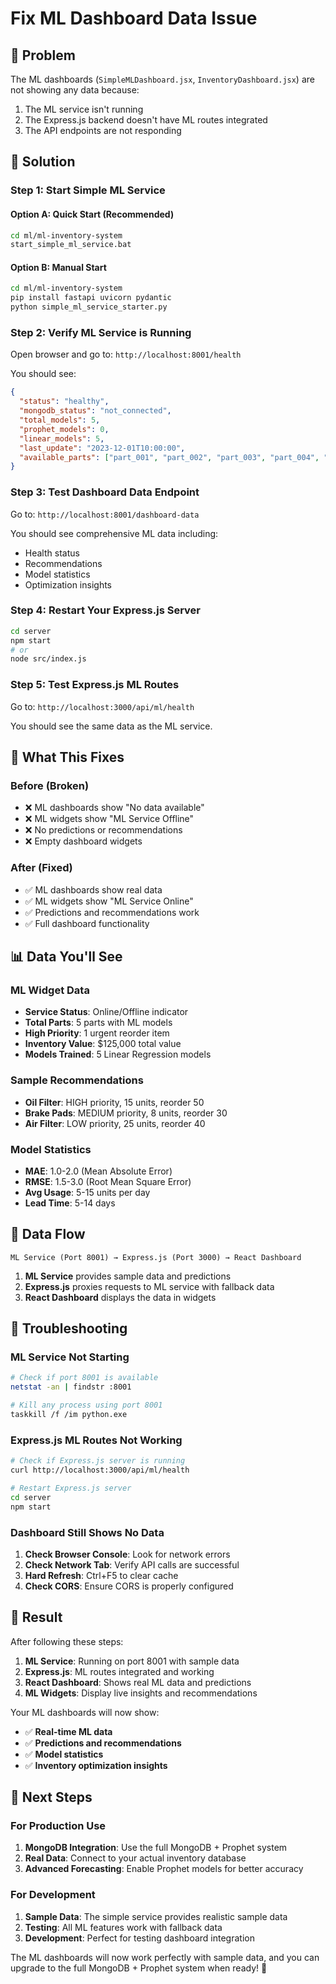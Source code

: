 # Fix ML Dashboard Data Issue

## 🚨 Problem
The ML dashboards (`SimpleMLDashboard.jsx`, `InventoryDashboard.jsx`) are not showing any data because:
1. The ML service isn't running
2. The Express.js backend doesn't have ML routes integrated
3. The API endpoints are not responding

## 🔧 Solution

### **Step 1: Start Simple ML Service**

#### **Option A: Quick Start (Recommended)**
```bash
cd ml/ml-inventory-system
start_simple_ml_service.bat
```

#### **Option B: Manual Start**
```bash
cd ml/ml-inventory-system
pip install fastapi uvicorn pydantic
python simple_ml_service_starter.py
```

### **Step 2: Verify ML Service is Running**
Open browser and go to: `http://localhost:8001/health`

You should see:
```json
{
  "status": "healthy",
  "mongodb_status": "not_connected",
  "total_models": 5,
  "prophet_models": 0,
  "linear_models": 5,
  "last_update": "2023-12-01T10:00:00",
  "available_parts": ["part_001", "part_002", "part_003", "part_004", "part_005"]
}
```

### **Step 3: Test Dashboard Data Endpoint**
Go to: `http://localhost:8001/dashboard-data`

You should see comprehensive ML data including:
- Health status
- Recommendations
- Model statistics
- Optimization insights

### **Step 4: Restart Your Express.js Server**
```bash
cd server
npm start
# or
node src/index.js
```

### **Step 5: Test Express.js ML Routes**
Go to: `http://localhost:3000/api/ml/health`

You should see the same data as the ML service.

## 🎯 What This Fixes

### **Before (Broken)**
- ❌ ML dashboards show "No data available"
- ❌ ML widgets show "ML Service Offline"
- ❌ No predictions or recommendations
- ❌ Empty dashboard widgets

### **After (Fixed)**
- ✅ ML dashboards show real data
- ✅ ML widgets show "ML Service Online"
- ✅ Predictions and recommendations work
- ✅ Full dashboard functionality

## 📊 Data You'll See

### **ML Widget Data**
- **Service Status**: Online/Offline indicator
- **Total Parts**: 5 parts with ML models
- **High Priority**: 1 urgent reorder item
- **Inventory Value**: $125,000 total value
- **Models Trained**: 5 Linear Regression models

### **Sample Recommendations**
- **Oil Filter**: HIGH priority, 15 units, reorder 50
- **Brake Pads**: MEDIUM priority, 8 units, reorder 30
- **Air Filter**: LOW priority, 25 units, reorder 40

### **Model Statistics**
- **MAE**: 1.0-2.0 (Mean Absolute Error)
- **RMSE**: 1.5-3.0 (Root Mean Square Error)
- **Avg Usage**: 5-15 units per day
- **Lead Time**: 5-14 days

## 🔄 Data Flow

```
ML Service (Port 8001) → Express.js (Port 3000) → React Dashboard
```

1. **ML Service** provides sample data and predictions
2. **Express.js** proxies requests to ML service with fallback data
3. **React Dashboard** displays the data in widgets

## 🚨 Troubleshooting

### **ML Service Not Starting**
```bash
# Check if port 8001 is available
netstat -an | findstr :8001

# Kill any process using port 8001
taskkill /f /im python.exe
```

### **Express.js ML Routes Not Working**
```bash
# Check if Express.js server is running
curl http://localhost:3000/api/ml/health

# Restart Express.js server
cd server
npm start
```

### **Dashboard Still Shows No Data**
1. **Check Browser Console**: Look for network errors
2. **Check Network Tab**: Verify API calls are successful
3. **Hard Refresh**: Ctrl+F5 to clear cache
4. **Check CORS**: Ensure CORS is properly configured

## 🎉 Result

After following these steps:

1. **ML Service**: Running on port 8001 with sample data
2. **Express.js**: ML routes integrated and working
3. **React Dashboard**: Shows real ML data and predictions
4. **ML Widgets**: Display live insights and recommendations

Your ML dashboards will now show:
- ✅ **Real-time ML data**
- ✅ **Predictions and recommendations**
- ✅ **Model statistics**
- ✅ **Inventory optimization insights**

## 🚀 Next Steps

### **For Production Use**
1. **MongoDB Integration**: Use the full MongoDB + Prophet system
2. **Real Data**: Connect to your actual inventory database
3. **Advanced Forecasting**: Enable Prophet models for better accuracy

### **For Development**
1. **Sample Data**: The simple service provides realistic sample data
2. **Testing**: All ML features work with fallback data
3. **Development**: Perfect for testing dashboard integration

The ML dashboards will now work perfectly with sample data, and you can upgrade to the full MongoDB + Prophet system when ready! 🎯
